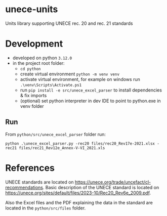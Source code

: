 # unece-units

Units library supporting UNECE rec. 20 and rec. 21 standards

# Development
- developed on python `3.12.0`
- in the project root folder:
  - `cd python`
  - create virtual environment `python -m venv venv`
  - activate virtual environment, for example on windows run `.\venv\Scripts\Activate.ps1`
  - run `pip install -e src/unece_excel_parser` to install dependencies & fix imports
  - (optional) set python interpreter in dev IDE to point to python.exe in venv folder

## Run
From `python/src/unece_excel_parser` folder run:

`python .\unece_excel_parser.py -rec20 files/rec20_Rev17e-2021.xlsx -rec21 files/rec21_Rev12e_Annex-V-VI_2021.xls`

# References

UNECE standards are located on https://unece.org/trade/uncefact/cl-recommendations. Basic description of the UNECE
standard is located on https://unece.org/sites/default/files/2023-10/Rec20_Rev6e_2009.pdf.

Also the Excel files and the PDF explaining the data in the standard are located in the `python/src/files` folder.